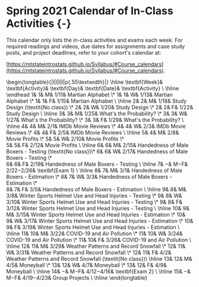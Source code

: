 # Spring 2021 Calendar of In-Class Activities {-}


This calendar only lists the in-class activities and exams each week. For required readings and videos, due dates for assignments and case study posts, and project deadlines, refer to your cohort's calendar at:  

[https://mtstateintrostats.github.io/Syllabus/#Course_calendars](https://mtstateintrostats.github.io/Syllabus/#Course_calendars).

\begin{longtable}{|l|l|l|l|p{.55\textwidth}|}
\hline
\textbf{Week}& \textbf{Activity}& \textbf{Day}& \textbf{Date}& \textbf{Activity} \\ \hline
\endhead
1& 1& M& 1/11& Martian Alphabet \\*
1& 1& W& 1/13& Martian Alphabet \\*
1& 1& F& 1/15& Martian Alphabet \\ \hline
2& 2& M& 1/18& Study Design (\textit{No class}) \\*
2& 2& W& 1/20& Study Design \\*
2& 2& F& 1/22& Study Design \\ \hline
3& 3& M& 1/25& What's the Probability? \\*
3& 3& W& 1/27& What's the Probability? \\*
3& 3& F& 1/29& What's the Probability? \\ \hline
4& 4& M& 2/1& IMDb Movie Reviews \\*
4& 4& W& 2/3& IMDb Movie Reviews \\*
4& 4& F& 2/5& IMDb Movie Reviews \\ \hline
5& 4& M& 2/8& Movie Profits \\*
5& 5& W& 2/10& Movie Profits \\*	
5& 5& F& 2/12& Movie Profits \\ \hline
6& 6& M& 2/15& Handedness of Male Boxers - Testing (\textit{No class})\\*
6& 6& W& 2/17& Handedness of Male Boxers - Testing \\*	
6& 6& F& 2/19& Handedness of Male Boxers - Testing \\ \hline
7& $-$& M$-$F& 2/22$-$2/26& \textbf{Exam 1} \\ \hline
8& 7& M& 3/1& Handedness of Male Boxers - Estimation \\*
8& 7& W& 3/3& Handedness of Male Boxers - Estimation \\*	
8& 7& F& 3/5& Handedness of Male Boxers - Estimation \\ \hline
9& 8& M& 3/8& Winter Sports Helmet Use and Head Injuries - Testing \\*
9& 8& W& 3/10& Winter Sports Helmet Use and Head Injuries - Testing \\*	
9& 8& F& 3/12& Winter Sports Helmet Use and Head Injuries - Testing \\ \hline
10& 9& M& 3/15& Winter Sports Helmet Use and Head Injuries - Estimation \\*
10& 9& W& 3/17& Winter Sports Helmet Use and Head Injuries - Estimation \\*
10& 9& F& 3/19& Winter Sports Helmet Use and Head Injuries - Estimation \\ \hline
11& 10& M& 3/22& COVID-19 and Air Pollution \\*
11& 10& W& 3/24& COVID-19 and Air Pollution \\*	
11& 10& F& 3/26& COVID-19 and Air Pollution \\ \hline
12& 11& M& 3/29& Weather Patterns and Record Snowfall \\*
12& 11& W& 3/31& Weather Patterns and Record Snowfall \\*
12& 11& F& 4/2& Weather Patterns and Record Snowfall  (\textit{No class})\\ \hline
13& 12& M& 4/5& Moneyball \\*
13& 12& W& 4/7& Moneyball \\*
13& 12& F& 4/9& Moneyball \\ \hline
14& $-$& M$-$F& 4/12$-$4/16& \textbf{Exam 2} \\ \hline
15& $-$& M$-$F& 4/19$-$4/23& Group Projects \\ \hline
\end{longtable}


